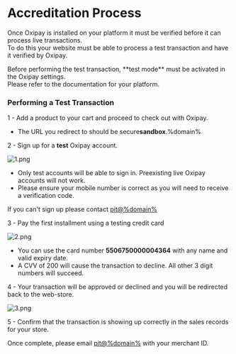 <h1>Accreditation Process</h1>

Once Oxipay is installed on your platform it must be verified before it can process live transactions.<br>
To do this your website must be able to process a test transaction and have it verified by Oxipay.

<div class="panel">
    Before performing the test transaction, **test mode** must be activated in the Oxipay settings.<br>
    Please refer to the documentation for your platform.
</div>

### Performing a Test Transaction

1 - Add a product to your cart and proceed to check out with Oxipay.

- The URL you redirect to should be secure**sandbox**.%domain%

2 - Sign up for a **test** Oxipay account.

![1.png](/img/accreditation/1.png)

- Only test accounts will be able to sign in. Preexisting live Oxipay accounts will not work.
- Please ensure your mobile number is correct as you will need to receive a verification code.

<div class="panel">
    If you can't sign up please contact <a href="mailto:pit@%domain%">pit@%domain%</a>
</div>

3 - Pay the first installment using a testing credit card

![2.png](/img/accreditation/2.png)

- You can use the card number **5506750000004364** with any name and valid expiry date.
- A CVV of 200 will cause the transaction to decline. All other 3 digit numbers will succeed.

4 - Your transaction will be approved or declined and you will be redirected back to the web-store.

![3.png](/img/accreditation/3.png)

5 - Confirm that the transaction is showing up correctly in the sales records for your store.

<div class="panel">
    Once complete, please email <a href="mailto:pit@%domain%?Subject=Oxipay Accreditation&body=Hi, %0D%0A%0D%0AMy Merchant ID is: %0D%0A%0D%0AI have performed the two test transactions on my website%0D%0A%0D%0ACould you please verify them?%0D%0A%0D%0AThanks,%0D%0A%0D%0A">pit@%domain%</a> with your merchant ID.
</div>